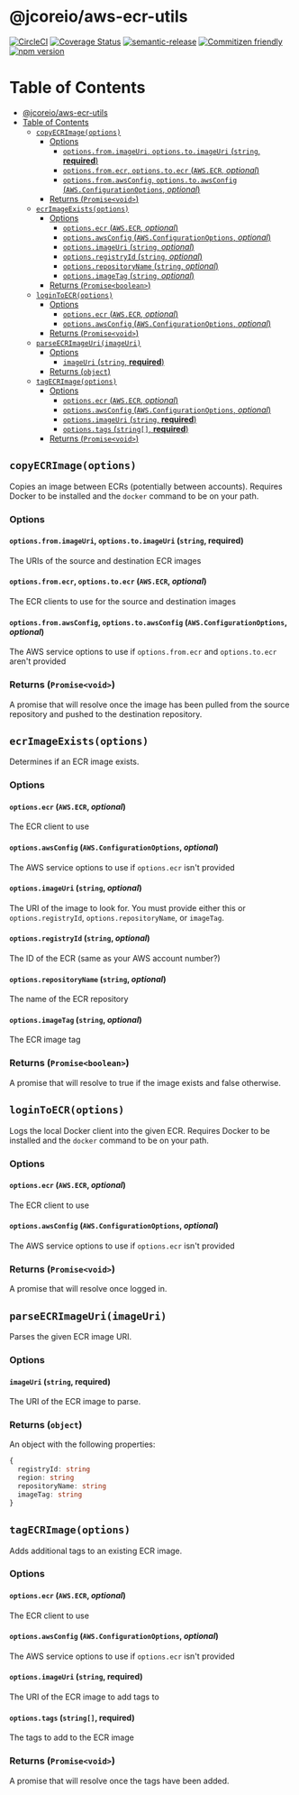 # @jcoreio/aws-ecr-utils

[![CircleCI](https://circleci.com/gh/jcoreio/aws-ecr-utils.svg?style=svg)](https://circleci.com/gh/jcoreio/aws-ecr-utils)
[![Coverage Status](https://codecov.io/gh/jcoreio/aws-ecr-utils/branch/master/graph/badge.svg)](https://codecov.io/gh/jcoreio/aws-ecr-utils)
[![semantic-release](https://img.shields.io/badge/%20%20%F0%9F%93%A6%F0%9F%9A%80-semantic--release-e10079.svg)](https://github.com/semantic-release/semantic-release)
[![Commitizen friendly](https://img.shields.io/badge/commitizen-friendly-brightgreen.svg)](http://commitizen.github.io/cz-cli/)
[![npm version](https://badge.fury.io/js/%40jcoreio%2Faws-ecr-utils.svg)](https://badge.fury.io/js/%40jcoreio%2Faws-ecr-utils)

# Table of Contents

- [@jcoreio/aws-ecr-utils](#jcoreioaws-ecr-utils)
- [Table of Contents](#table-of-contents)
  - [`copyECRImage(options)`](#copyecrimageoptions)
    - [Options](#options)
      - [`options.from.imageUri`, `options.to.imageUri` (`string`, **required**)](#optionsfromimageuri-optionstoimageuri-string-required)
      - [`options.from.ecr`, `options.to.ecr` (`AWS.ECR`, _optional_)](#optionsfromecr-optionstoecr-awsecr-optional)
      - [`options.from.awsConfig`, `options.to.awsConfig` (`AWS.ConfigurationOptions`, _optional_)](#optionsfromawsconfig-optionstoawsconfig-awsconfigurationoptions-optional)
    - [Returns (`Promise<void>`)](#returns-promisevoid)
  - [`ecrImageExists(options)`](#ecrimageexistsoptions)
    - [Options](#options-1)
      - [`options.ecr` (`AWS.ECR`, _optional_)](#optionsecr-awsecr-optional)
      - [`options.awsConfig` (`AWS.ConfigurationOptions`, _optional_)](#optionsawsconfig-awsconfigurationoptions-optional)
      - [`options.imageUri` (`string`, _optional_)](#optionsimageuri-string-optional)
      - [`options.registryId` (`string`, _optional_)](#optionsregistryid-string-optional)
      - [`options.repositoryName` (`string`, _optional_)](#optionsrepositoryname-string-optional)
      - [`options.imageTag` (`string`, _optional_)](#optionsimagetag-string-optional)
    - [Returns (`Promise<boolean>`)](#returns-promiseboolean)
  - [`loginToECR(options)`](#logintoecroptions)
    - [Options](#options-2)
      - [`options.ecr` (`AWS.ECR`, _optional_)](#optionsecr-awsecr-optional-1)
      - [`options.awsConfig` (`AWS.ConfigurationOptions`, _optional_)](#optionsawsconfig-awsconfigurationoptions-optional-1)
    - [Returns (`Promise<void>`)](#returns-promisevoid-1)
  - [`parseECRImageUri(imageUri)`](#parseecrimageuriimageuri)
    - [Options](#options-3)
      - [`imageUri` (`string`, **required**)](#imageuri-string-required)
    - [Returns (`object`)](#returns-object)
  - [`tagECRImage(options)`](#tagecrimageoptions)
    - [Options](#options-4)
      - [`options.ecr` (`AWS.ECR`, _optional_)](#optionsecr-awsecr-optional-2)
      - [`options.awsConfig` (`AWS.ConfigurationOptions`, _optional_)](#optionsawsconfig-awsconfigurationoptions-optional-2)
      - [`options.imageUri` (`string`, **required**)](#optionsimageuri-string-required)
      - [`options.tags` (`string[]`, **required**)](#optionstags-string-required)
    - [Returns (`Promise<void>`)](#returns-promisevoid-2)

## `copyECRImage(options)`

Copies an image between ECRs (potentially between accounts). Requires Docker to be installed and the `docker` command to be on your path.

### Options

#### `options.from.imageUri`, `options.to.imageUri` (`string`, **required**)

The URIs of the source and destination ECR images

#### `options.from.ecr`, `options.to.ecr` (`AWS.ECR`, _optional_)

The ECR clients to use for the source and destination images

#### `options.from.awsConfig`, `options.to.awsConfig` (`AWS.ConfigurationOptions`, _optional_)

The AWS service options to use if `options.from.ecr` and `options.to.ecr` aren't provided

### Returns (`Promise<void>`)

A promise that will resolve once the image has been pulled from the source repository and pushed to the destination repository.

## `ecrImageExists(options)`

Determines if an ECR image exists.

### Options

#### `options.ecr` (`AWS.ECR`, _optional_)

The ECR client to use

#### `options.awsConfig` (`AWS.ConfigurationOptions`, _optional_)

The AWS service options to use if `options.ecr` isn't provided

#### `options.imageUri` (`string`, _optional_)

The URI of the image to look for. You must provide either this or `options.registryId`,
`options.repositoryName`, or `imageTag`.

#### `options.registryId` (`string`, _optional_)

The ID of the ECR (same as your AWS account number?)

#### `options.repositoryName` (`string`, _optional_)

The name of the ECR repository

#### `options.imageTag` (`string`, _optional_)

The ECR image tag

### Returns (`Promise<boolean>`)

A promise that will resolve to true if the image exists and false otherwise.

## `loginToECR(options)`

Logs the local Docker client into the given ECR. Requires Docker to be installed and the `docker` command to be on your path.

### Options

#### `options.ecr` (`AWS.ECR`, _optional_)

The ECR client to use

#### `options.awsConfig` (`AWS.ConfigurationOptions`, _optional_)

The AWS service options to use if `options.ecr` isn't provided

### Returns (`Promise<void>`)

A promise that will resolve once logged in.

## `parseECRImageUri(imageUri)`

Parses the given ECR image URI.

### Options

#### `imageUri` (`string`, **required**)

The URI of the ECR image to parse.

### Returns (`object`)

An object with the following properties:

```ts
{
  registryId: string
  region: string
  repositoryName: string
  imageTag: string
}
```

## `tagECRImage(options)`

Adds additional tags to an existing ECR image.

### Options

#### `options.ecr` (`AWS.ECR`, _optional_)

The ECR client to use

#### `options.awsConfig` (`AWS.ConfigurationOptions`, _optional_)

The AWS service options to use if `options.ecr` isn't provided

#### `options.imageUri` (`string`, **required**)

The URI of the ECR image to add tags to

#### `options.tags` (`string[]`, **required**)

The tags to add to the ECR image

### Returns (`Promise<void>`)

A promise that will resolve once the tags have been added.
